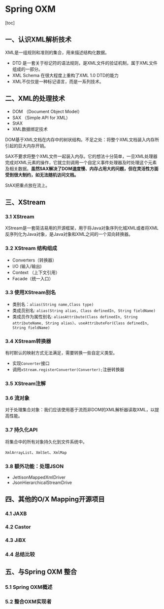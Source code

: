 # Spring OXM

[toc]

## 一、认识XML解析技术

XML是一组规则和准则的集合，用来描述结构化数据。

- DTD 是一套关于标记符的语法规则，是XML文件的验证机制，属于XML文件组成的一部分。
- XML Schema 在很大程度上重构了XML 1.0 DTD的能力
- XML不仅仅是一种标记语言，而是一系列技术。

## 二、XML的处理技术

- DOM （Document Object Model）
- SAX （Simple API for XML）
- StAX
- XML数据绑定技术

DOM基于XML文档在内存中的树状结构。不足之处：将整个XML文档装入内存所引起的巨大内存开销。

SAX不要求将整个XML文件一起装入内存。它的想法十分简单，一旦XML处理器完成对XML元素的操作，它就立刻调用一个自定义事件处理器及时处理这个元素及相关数据。**虽然SAX解决了DOM速度慢、内存占用大的问题，但在灵活性方面受到很大制约，如无法随机访问文档。**

StAX把重点放在流上。

## 三、XStream

### 3.1 XStream

XStream是一套简洁易用的开源框架，用于将Java对象序列化城XML或者将XML反序列化为Java对象，是Java对象和XML之间的一个双向转换器。

### 3.2 XStream 结构组成

- Converters（转换器）
- I/O (输入/输出)
- Context （上下文引用）
- Facade（统一入口）

### 3.3 使用XStream别名

- 类别名：`alias(String name,Class type)`
- 类成员别名: `alias(String alias, Class definedIn, String fieldName)`
- 类成员作为属性别名: `aliasAttribute(Class definedIn, String attributeName, String alias)`、`useAttributeFor(Class definedIn, String fieldName)`

### 3.4 XStream转换器

有时默认的映射方式无法满足，需要转换一些自定义类型。

- 实现`Converter`接口
- 调用`xStream.registerConverter(Converter);`注册转换器

### 3.5 XStream注解

### 3.6 流对象

对于处理集合对象：我们应该使用基于流而非DOM的XML解析器读取XML，以提高性能。

### 3.7 持久化API

将集合中的所有对象持久化到文件系统中。

`XmlArrayList`、`XmlSet`、`XmlMap`

### 3.8 额外功能：处理JSON

- JettisonMappedXmlDriver
- JsonHierarchicalStreamDrive



## 四、其他的O/X Mapping开源项目

### 4.1 JAXB

### 4.2 Castor

### 4.3 JiBX

### 4.4 总结比较

## 五、与Spring OXM 整合

### 5.1 Spring OXM概述

### 5.2 整合OXM实现者

